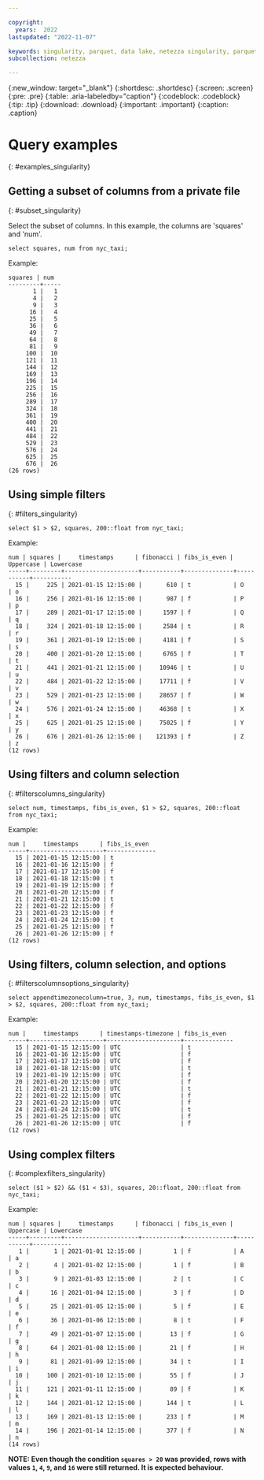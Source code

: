 ```yaml
---

copyright:
  years:  2022
lastupdated: "2022-11-07"

keywords: singularity, parquet, data lake, netezza singularity, parquet files, querying data
subcollection: netezza

---
```


{:new_window: target="_blank"}
{:shortdesc: .shortdesc}
{:screen: .screen}
{:pre: .pre}
{:table: .aria-labeledby="caption"}
{:codeblock: .codeblock}
{:tip: .tip}
{:download: .download}
{:important: .important}
{:caption: .caption}

# Query examples
{: #examples_singularity}

## Getting a subset of columns from a private file
{: #subset_singularity}

Select the subset of columns. In this example, the columns are 'squares' and 'num'.

```
select squares, num from nyc_taxi;
```

Example:

```
squares | num
---------+-----
       1 |   1
       4 |   2
       9 |   3
      16 |   4
      25 |   5
      36 |   6
      49 |   7
      64 |   8
      81 |   9
     100 |  10
     121 |  11
     144 |  12
     169 |  13
     196 |  14
     225 |  15
     256 |  16
     289 |  17
     324 |  18
     361 |  19
     400 |  20
     441 |  21
     484 |  22
     529 |  23
     576 |  24
     625 |  25
     676 |  26
(26 rows)
```

## Using simple filters
{: #filters_singularity}

```
select $1 > $2, squares, 200::float from nyc_taxi;
```

Example:

```
num | squares |     timestamps      | fibonacci | fibs_is_even | Uppercase | Lowercase
-----+---------+---------------------+-----------+--------------+-----------+-----------
  15 |     225 | 2021-01-15 12:15:00 |       610 | t            | O         | o
  16 |     256 | 2021-01-16 12:15:00 |       987 | f            | P         | p
  17 |     289 | 2021-01-17 12:15:00 |      1597 | f            | Q         | q
  18 |     324 | 2021-01-18 12:15:00 |      2584 | t            | R         | r
  19 |     361 | 2021-01-19 12:15:00 |      4181 | f            | S         | s
  20 |     400 | 2021-01-20 12:15:00 |      6765 | f            | T         | t
  21 |     441 | 2021-01-21 12:15:00 |     10946 | t            | U         | u
  22 |     484 | 2021-01-22 12:15:00 |     17711 | f            | V         | v
  23 |     529 | 2021-01-23 12:15:00 |     28657 | f            | W         | w
  24 |     576 | 2021-01-24 12:15:00 |     46368 | t            | X         | x
  25 |     625 | 2021-01-25 12:15:00 |     75025 | f            | Y         | y
  26 |     676 | 2021-01-26 12:15:00 |    121393 | f            | Z         | z
(12 rows)
```

## Using filters and column selection
{: #filterscolumns_singularity}

```
select num, timestamps, fibs_is_even, $1 > $2, squares, 200::float from nyc_taxi;
```

Example:

```
num |     timestamps      | fibs_is_even
-----+---------------------+--------------
  15 | 2021-01-15 12:15:00 | t
  16 | 2021-01-16 12:15:00 | f
  17 | 2021-01-17 12:15:00 | f
  18 | 2021-01-18 12:15:00 | t
  19 | 2021-01-19 12:15:00 | f
  20 | 2021-01-20 12:15:00 | f
  21 | 2021-01-21 12:15:00 | t
  22 | 2021-01-22 12:15:00 | f
  23 | 2021-01-23 12:15:00 | f
  24 | 2021-01-24 12:15:00 | t
  25 | 2021-01-25 12:15:00 | f
  26 | 2021-01-26 12:15:00 | f
(12 rows)
```

## Using filters, column selection, and options
{: #filterscolumnsoptions_singularity}

```
select appendtimezonecolumn=true, 3, num, timestamps, fibs_is_even, $1 > $2, squares, 200::float from nyc_taxi;
```

Example:

```
num |     timestamps      | timestamps-timezone | fibs_is_even
-----+---------------------+---------------------+--------------
  15 | 2021-01-15 12:15:00 | UTC                 | t
  16 | 2021-01-16 12:15:00 | UTC                 | f
  17 | 2021-01-17 12:15:00 | UTC                 | f
  18 | 2021-01-18 12:15:00 | UTC                 | t
  19 | 2021-01-19 12:15:00 | UTC                 | f
  20 | 2021-01-20 12:15:00 | UTC                 | f
  21 | 2021-01-21 12:15:00 | UTC                 | t
  22 | 2021-01-22 12:15:00 | UTC                 | f
  23 | 2021-01-23 12:15:00 | UTC                 | f
  24 | 2021-01-24 12:15:00 | UTC                 | t
  25 | 2021-01-25 12:15:00 | UTC                 | f
  26 | 2021-01-26 12:15:00 | UTC                 | f
(12 rows)
```

## Using complex filters
{: #complexfilters_singularity}

```
select ($1 > $2) && ($1 < $3), squares, 20::float, 200::float from nyc_taxi;
```

Example:

```
num | squares |     timestamps      | fibonacci | fibs_is_even | Uppercase | Lowercase
-----+---------+---------------------+-----------+--------------+-----------+-----------
   1 |       1 | 2021-01-01 12:15:00 |         1 | f            | A         | a
   2 |       4 | 2021-01-02 12:15:00 |         1 | f            | B         | b
   3 |       9 | 2021-01-03 12:15:00 |         2 | t            | C         | c
   4 |      16 | 2021-01-04 12:15:00 |         3 | f            | D         | d
   5 |      25 | 2021-01-05 12:15:00 |         5 | f            | E         | e
   6 |      36 | 2021-01-06 12:15:00 |         8 | t            | F         | f
   7 |      49 | 2021-01-07 12:15:00 |        13 | f            | G         | g
   8 |      64 | 2021-01-08 12:15:00 |        21 | f            | H         | h
   9 |      81 | 2021-01-09 12:15:00 |        34 | t            | I         | i
  10 |     100 | 2021-01-10 12:15:00 |        55 | f            | J         | j
  11 |     121 | 2021-01-11 12:15:00 |        89 | f            | K         | k
  12 |     144 | 2021-01-12 12:15:00 |       144 | t            | L         | l
  13 |     169 | 2021-01-13 12:15:00 |       233 | f            | M         | m
  14 |     196 | 2021-01-14 12:15:00 |       377 | f            | N         | n
(14 rows)
```

**NOTE: Even though the condition `squares > 20` was provided, rows with values `1`, `4`, `9`, and `16` were still returned. It is expected behaviour.**
